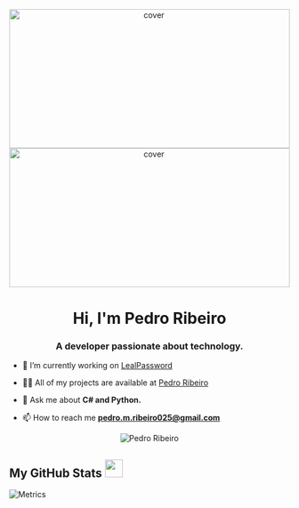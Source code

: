 
<div align="center">
<img width="100%" height = "250px" src="https://cdn.pixabay.com/photo/2018/01/14/23/12/nature-3082832_1280.jpg" alt="cover" />
</div>


<div align="center">
<img width="100%" height = "250px" src="https://cdn.pixabay.com/photo/2018/01/14/23/12/nature-3082832_1280.jpg" alt="cover" />
</div>

<h1 align="center">Hi, I'm Pedro Ribeiro</h1>
<h3 align="center">A developer passionate about technology.</h3>

- 🔭 I’m currently working on [LealPassword](https://github.com/pedroribeiro025/RPG)

- 👨‍💻 All of my projects are available at [Pedro Ribeiro](https://github.com/pedroribeiro025)

- 💬 Ask me about **C# and Python.**

- 📫 How to reach me **pedro.m.ribeiro025@gmail.com**

<p align="center"><img align="center" src="https://github-readme-stats.vercel.app/api/top-langs?username=pedroribeiro025&show_icons=true&locale=en&layout=compact" alt="Pedro Ribeiro" /></p>


<h2> My GitHub Stats <img src='https://media1.giphy.com/media/du3J3cXyzhj75IOgvA/giphy.gif?cid=ecf05e47x2g034i9pzwtzzsd3xgg2w9nr94t4tflbbgo3008&rid=giphy.gif' width='32px'> </h2>

![Metrics](https://metrics.lecoq.io/pedroribeiro025?template=terminal&base.header=0&base.activity=0&base.repositories=0&base.metadata=0&languages=1&languages.limit=8&languages.colors=github&languages.threshold=0%25&config.timezone=America%2FToronto)
